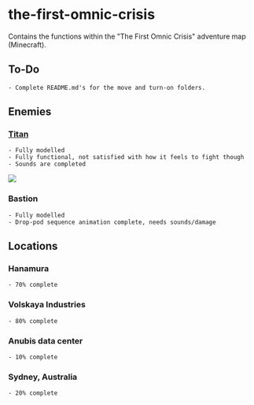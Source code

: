 # the-first-omnic-crisis
Contains the functions within the "The First Omnic Crisis" adventure map (Minecraft).

## To-Do
    - Complete README.md's for the move and turn-on folders.

## Enemies
  
### [Titan](https://github.com/TheAfroOfDoom/the-first-omnic-crisis/tree/master/theafroofdoom/entity/hostile/titan)
    - Fully modelled
    - Fully functional, not satisfied with how it feels to fight though
    - Sounds are completed
![](https://media.giphy.com/media/26FfhLJnsv2rLYiRO/giphy.gif)
    
### Bastion
    - Fully modelled
    - Drop-pod sequence animation complete, needs sounds/damage
      
## Locations

### Hanamura
    - 70% complete
    
### Volskaya Industries
    - 80% complete
    
### Anubis data center
    - 10% complete
    
### Sydney, Australia
    - 20% complete
